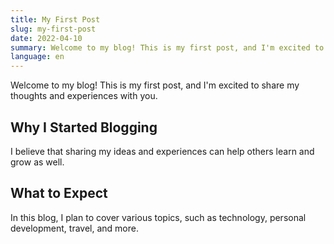 ```yaml
---
title: My First Post
slug: my-first-post
date: 2022-04-10
summary: Welcome to my blog! This is my first post, and I'm excited to share my thoughts and experiences with you.
language: en
---
```


Welcome to my blog! This is my first post, and I'm excited to share my thoughts and experiences with you.

## Why I Started Blogging

I believe that sharing my ideas and experiences can help others learn and grow as well.

## What to Expect

In this blog, I plan to cover various topics, such as technology, personal development, travel, and more.
